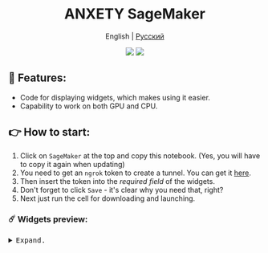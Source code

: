 <div align="center">

<h1 align="center">ANXETY SageMaker</h1>

English | [Русский ](./README-ru_RU.md)

</div>


<p align="center">
  <a href="https://studiolab.sagemaker.aws/import/github/anxety-solo/sd-webui-sagemaker/blob/main/anxety-en.ipynb"><img src="https://img.shields.io/badge/SAGEMAKER-blue?style=for-the-badge&color=blue"></a>
  <a href="https://discordapp.com/users/565783561878372352"><img src="https://img.shields.io/badge/MY DISCORD-blue?style=for-the-badge&logo=discord&logoColor=white&color=blue"></a> <br>
</p>


## 🌟 Features:
  - Code for displaying widgets, which makes using it easier.
  - Capability to work on both GPU and CPU.


## 👉 How to start:
  1. Click on `SageMaker` at the top and copy this notebook. (Yes, you will have to copy it again when updating)     
  2. You need to get an `ngrok` token to create a tunnel. You can get it [here](https://dashboard.ngrok.com/get-started/your-authtoken).
  3. Then insert the token into the _required field_ of the widgets.
  4. Don't forget to click `Save` - it's clear why you need that, right?
  5. Next just run the cell for downloading and launching.


### ☄️ Widgets preview:

<details>
<summary><kbd>Expand.</kbd></summary>
 
<div align="center">

  ![Widgets](https://github.com/anxety-solo/sd-webui-sagemaker/blob/main/img/ru/widgets_view_ru.png)  
  
</div>

</details>

